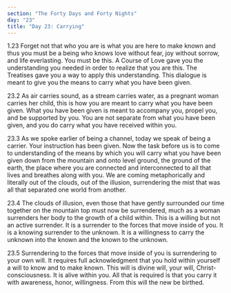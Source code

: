 ```yaml
---
section: "The Forty Days and Forty Nights"
day: "23"
title: "Day 23: Carrying"
---
```


1.23 Forget not that who you are is what you are here to make known and
thus you must be a being who knows love without fear, joy without
sorrow, and life everlasting. You must be this. A Course of Love gave
you the understanding you needed in order to realize that you are this.
The Treatises gave you a way to apply this understanding. This dialogue
is meant to give you the means to carry what you have been given.

23.2 As air carries sound, as a stream carries water, as a pregnant
woman carries her child, this is how you are meant to carry what you
have been given. What you have been given is meant to accompany you,
propel you, and be supported by you. You are not separate from what you
have been given, and you do carry what you have received within you.

23.3 As we spoke earlier of being a channel, today we speak of being a
carrier. Your instruction has been given. Now the task before us is to
come to understanding of the means by which you will carry what you have
been given down from the mountain and onto level ground, the ground of
the earth, the place where you are connected and interconnected to all
that lives and breathes along with you. We are coming metaphorically and
literally out of the clouds, out of the illusion, surrendering the mist
that was all that separated one world from another.

23.4 The clouds of illusion, even those that have gently surrounded our
time together on the mountain top must now be surrendered, much as a
woman surrenders her body to the growth of a child within. This is a
willing but not an active surrender. It is a surrender to the forces
that move inside of you. It is a knowing surrender to the unknown. It is
a willingness to carry the unknown into the known and the known to the
unknown.

23.5 Surrendering to the forces that move inside of you is surrendering
to your own will. It requires full acknowledgment that you hold within
yourself a will to know and to make known. This will is divine will,
your will, Christ-consciousness. It is alive within you. All that is
required is that you carry it with awareness, honor, willingness. From
this will the new be birthed.

